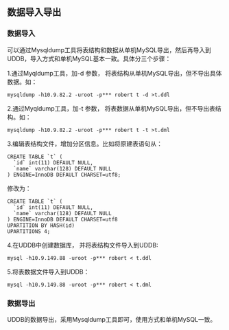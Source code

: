 

## 数据导入导出

### 数据导入

可以通过Mysqldump工具将表结构和数据从单机MySQL导出，然后再导入到UDDB，导入方式和单机MySQL基本一致。具体分三个步骤：

1.通过Myqldump工具，加-d 参数， 将表结构从单机MySQL导出，但不导出具体数据。如：
```
mysqldump -h10.9.82.2 -uroot -p*** robert t -d >t.ddl
```
2.通过Myqldump工具，加-t 参数， 将表数据从单机MySQL导出，但不导出表结构。如： 
```
mysqldump -h10.9.82.2 -uroot -p*** robert t -t >t.dml
```
3.编辑表结构文件，增加分区信息。比如将原建表语句从：
```
CREATE TABLE `t` (
  `id` int(11) DEFAULT NULL,
  `name` varchar(128) DEFAULT NULL
) ENGINE=InnoDB DEFAULT CHARSET=utf8;
```
修改为：
```
CREATE TABLE `t` (
  `id` int(11) DEFAULT NULL,
  `name` varchar(128) DEFAULT NULL
) ENGINE=InnoDB DEFAULT CHARSET=utf8
UPARTITION BY HASH(id)
UPARTITIONS 4;
```

4.在UDDB中创建数据库， 并将表结构文件导入到UDDB:
```
mysql -h10.9.149.88 -uroot -p*** robert < t.ddl
```
5.将表数据文件导入到UDDB：
```
mysql -h10.9.149.88 -uroot -p*** robert < t.dml
```
### 数据导出

UDDB的数据导出，采用Mysqldump工具即可，使用方式和单机MySQL一致。
